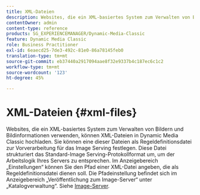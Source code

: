 ```yaml
---
title: XML-Dateien
description: Websites, die ein XML-basiertes System zum Verwalten von Bildern und Bildinformationen verwenden, können XML-Dateien in Dynamic Media Classic hochladen. Weitere Informationen zu XML-Dateien.
contentOwner: admin
content-type: reference
products: SG_EXPERIENCEMANAGER/Dynamic-Media-Classic
feature: Dynamic Media Classic
role: Business Practitioner
exl-id: 6eaecd25-7de3-492c-81e0-86a78145feb0
translation-type: tm+mt
source-git-commit: eb37440a2917094aae8f32e9337b4c187ec6c1c2
workflow-type: tm+mt
source-wordcount: '123'
ht-degree: 45%

---
```


# XML-Dateien {#xml-files}

Websites, die ein XML-basiertes System zum Verwalten von Bildern und Bildinformationen verwenden, können XML-Dateien in Dynamic Media Classic hochladen. Sie können eine dieser Dateien als Regeldefinitionsdatei zur Vorverarbeitung für das Image Serving festlegen. Diese Datei strukturiert das Standard-Image Serving-Protokollformat um, um der Arbeitslogik Ihres Servers zu entsprechen. Im Anzeigebereich „Einstellungen“ können Sie den Pfad einer XML-Datei angeben, die als Regeldefinitionsdatei dienen soll. Die Pfadeinstellung befindet sich im Anzeigebereich „Veröffentlichung zum Image-Server“ unter „Katalogverwaltung“. Siehe [Image-Server](publish-setup.md#image_server).
